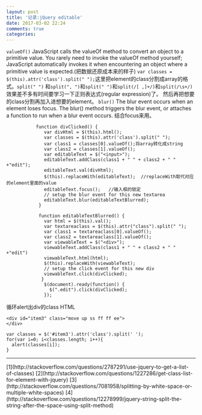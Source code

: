 ```yaml
---
layout: post
title: '记录:jQuery editable'
date: 2017-03-02 22:24
comments: true
categories: 
---
```

`valueOf()`
JavaScript calls the valueOf method to convert an object to a primitive value. You rarely need to invoke the valueOf method yourself; JavaScript automatically invokes it when encountering an object where a primitive value is expected.(把数据还原成本来的样子)
`var classes = $(this).attr('class').split(" ");`这里把element的class分割成array的格式。`split(" ")`
和`split(", ")`和`split(" ")`和`split(/[ ,]+/)`和`split(/\s+/)`效果差不多有时间要学习一下正则表达式(regular expression)了。
然后再把想要的class分割再加入进想要的element。
`blur()`
The blur event occurs when an element loses focus.
The blur() method triggers the blur event, or attaches a function to run when a blur event occurs.
结合focus来用。
```
           function divClicked() {
              var divHtml = $(this).html();
              var classes = $(this).attr('class').split(" ");
              var class1 = classes[0].valueOf();将array转化成string
              var class2 = classes[1].valueOf();
              var editableText = $("<input>");
              editableText.addClass(class1 + " " + class2 + " " +"edit");
              editableText.val(divHtml);
              $(this).replaceWith(editableText);  //replaceWith取代对应的element里面的value
              editableText.focus();   //输入框的锁定
              // setup the blur event for this new textarea
              editableText.blur(editableTextBlurred);
            }

            function editableTextBlurred() {
              var html = $(this).val();
              var textareaclass = $(this).attr("class").split(" ");
              var class1 = textareaclass[0].valueOf();
              var class2 = textareaclass[1].valueOf();
              var viewableText = $("<div>");
              viewableText.addClass(class1 + " " + class2 + " " +"edit")
              viewableText.html(html);
              $(this).replaceWith(viewableText);
              // setup the click event for this new div
              viewableText.click(divClicked);
             }
              $(document).ready(function() {
                $(".edit").click(divClicked);
              });
```
循环alert出div的class
HTML
```
<div id="item3" class="move up ss ff ff ee">
</div>
```
```
var classes = $('#item3').attr('class').split(' ');
for(var i=0; i<classes.length; i++){
  alert(classes[i]);
}
```
<hr>
[1](http://stackoverflow.com/questions/2787291/use-jquery-to-get-a-list-of-classes)
[2](http://stackoverflow.com/questions/1227286/get-class-list-for-element-with-jquery)
[3](http://stackoverflow.com/questions/7081958/splitting-by-white-space-or-multiple-white-spaces)
[4](http://stackoverflow.com/questions/12278999/jquery-string-split-the-string-after-the-space-using-split-method)